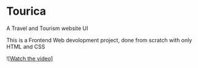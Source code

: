 # Tourica
A Travel and Tourism website UI

This is a Frontend Web devolopment project, done from scratch with only HTML and CSS

![[Watch the video](https://github.com/GoppyKrishna-77/Tourica/blob/main/Output_thumbnail.jpg)]